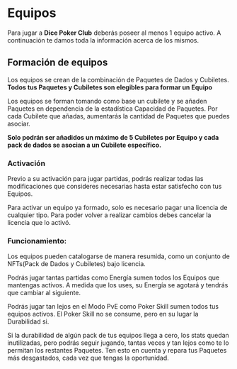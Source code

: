 # Equipos

Para jugar a **Dice Poker Club** deberás poseer al menos 1 equipo activo. A continuación te damos toda la información acerca de los mismos.

## Formación de equipos

Los equipos se crean de la combinación de Paquetes de Dados y Cubiletes. **Todos tus Paquetes y Cubiletes son elegibles para formar un Equipo**

Los equipos se forman tomando como base un cubilete y se añaden Paquetes en dependencia de la estadística Capacidad de Paquetes. Por cada Cubilete que añadas, aumentarás la cantidad de Paquetes que puedes asociar.

**Solo podrán ser añadidos un máximo de 5 Cubiletes por Equipo y cada pack de dados se asocian a un Cubilete específico.**

### Activación

Previo a su activación para jugar partidas, podrás realizar todas las modificaciones que consideres necesarias hasta estar satisfecho con tus Equipos.

Para activar un equipo ya formado, solo es necesario pagar una licencia de cualquier tipo. Para poder volver a realizar cambios debes cancelar la licencia que lo activó.

### Funcionamiento:

Los equipos pueden catalogarse de manera resumida, como un conjunto de NFTs(Pack de Dados y Cubiletes) bajo licencia.

Podrás jugar tantas partidas como Energía sumen todos los Equipos que mantengas activos. A medida que los uses, su Energía se agotará y tendrás que cambiar al siguiente.

Podrás jugar tan lejos en el Modo PvE como Poker Skill sumen todos tus equipos activos. El Poker Skill no se consume, pero en su lugar la Durabilidad si. 

Si la durabilidad de algún pack de tus equipos llega a cero, los stats quedan inutilizadas, pero podrás seguir jugando, tantas veces y tan lejos como te lo permitan los restantes Paquetes. Ten esto en cuenta y repara tus Paquetes más desgastados, cada vez que tengas la oportunidad.